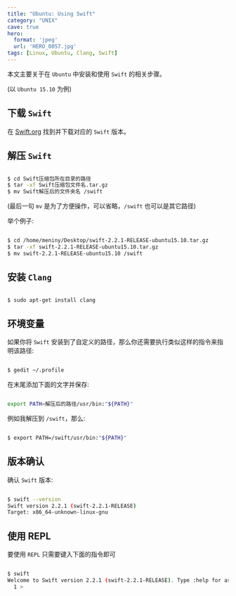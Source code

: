```yaml
---
title: "Ubuntu: Using Swift"
category: "UNIX"
cave: true
hero:
  format: 'jpeg'
  url: 'HERO_0057.jpg'
tags: [Linux, Ubuntu, Clang, Swift]
---
```

本文主要关于在 `Ubuntu` 中安装和使用 `Swift` 的相关步骤。

(以 `Ubuntu 15.10` 为例)

## 下载 `Swift`

在 [Swift.org](https://swift.org/download/#releases) 找到并下载对应的 `Swift` 版本。

## 解压 `Swift`

```sh

$ cd Swift压缩包所在目录的路径
$ tar -xf Swift压缩包文件名.tar.gz
$ mv Swift解压后的文件夹名 /swift

```


(最后一句 `mv` 是为了方便操作，可以省略，`/swift` 也可以是其它路径)

举个例子:

```sh

$ cd /home/meniny/Desktop/swift-2.2.1-RELEASE-ubuntu15.10.tar.gz
$ tar -xf swift-2.2.1-RELEASE-ubuntu15.10.tar.gz
$ mv swift-2.2.1-RELEASE-ubuntu15.10 /swift

```


## 安装 `Clang`

```sh

$ sudo apt-get install clang

```


## 环境变量

如果你将 `Swift` 安装到了自定义的路径，那么你还需要执行类似这样的指令来指明该路径:

```sh

$ gedit ~/.profile

```


在末尾添加下面的文字并保存:

```sh

export PATH=解压后的路径/usr/bin:"${PATH}"

```


例如我解压到 `/swift`，那么:

```sh

$ export PATH=/swift/usr/bin:"${PATH}"

```


## 版本确认

确认 `Swift` 版本:

```sh

$ swift --version
Swift version 2.2.1 (swift-2.2.1-RELEASE)
Target: x86_64-unknown-linux-gnu

```


## 使用 REPL

要使用 `REPL` 只需要键入下面的指令即可

```sh

$ swift
Welcome to Swift version 2.2.1 (swift-2.2.1-RELEASE). Type :help for assistance.
  1 >

```




